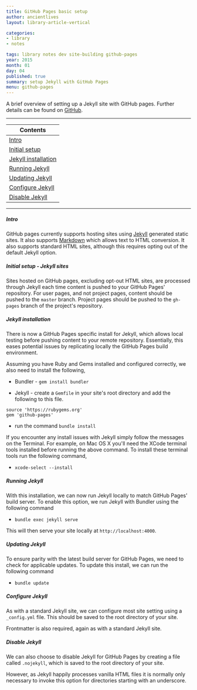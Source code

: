 ```yaml
---
title: GitHub Pages basic setup
author: ancientlives
layout: library-article-vertical

categories:
- library
- notes

tags: library notes dev site-building github-pages
year: 2015
month: 01
day: 04
published: true
summary: setup Jekyll with GitHub Pages
menu: github-pages
---
```


A brief overview of setting up a Jekyll site with GitHub pages. Further details can be found on [GitHub](https://help.github.com/articles/using-jekyll-with-pages/).

***

Contents |
-----------|
[Intro](#intro) |
[Initial setup](#initial) |
[Jekyll installation](#installation) |
[Running Jekyll](#running) |
[Updating Jekyll](#updating) |
[Configure Jekyll](#configure) |
[Disable Jekyll](#disable) |

***

<a id="intro"></a>
##### Intro
GitHub pages currently supports hosting sites using [Jekyll](http://jekyllrb.com) generated static sites. It also supports [Markdown](http://daringfireball.net/projects/markdown/)
which allows text to HTML conversion. It also supports standard HTML sites, although this requires opting out of the default Jekyll option.

<a id="initial"></a>
##### Initial setup - Jekyll sites
Sites hosted on GitHub pages, excluding opt-out HTML sites, are processed through Jekyll each time content is pushed to your GitHub Pages' repository. For user pages, and not
project pages, content should be pushed to the `master` branch. Project pages should be pushed to the `gh-pages` branch of the project's repository.

<a id="installation"></a>
##### Jekyll installation
There is now a GitHub Pages specific install for Jekyll, which allows local testing before pushing content to your remote repository. Essentially, this eases potential issues
by replicating locally the GitHub Pages build environment.

Assuming you have Ruby and Gems installed and configured correctly, we also need to install the following,

* Bundler - `gem install bundler`

* Jekyll - create a `Gemfile` in your site's root directory and add the following to this file.

```
source 'https://rubygems.org'
gem 'github-pages'
```

  * run the command `bundle install`

If you encounter any install issues with Jekyll simply follow the messages on the Terminal. For example, on Mac OS X you'll need the XCode terminal tools installed before running
the above command. To install these terminal tools run the following command,

* `xcode-select --install`

<a id="running"></a>
##### Running Jekyll
With this installation, we can now run Jekyll locally to match GitHub Pages' build server. To enable this option, we run Jekyll with Bundler using the following command

* `bundle exec jekyll serve`

This will then serve your site locally at `http://localhost:4000`.

<a id="updating"></a>
##### Updating Jekyll
To ensure parity with the latest build server for GitHub Pages, we need to check for applicable updates. To update this install, we can run the following command

* `bundle update`

<a id="configure"></a>
##### Configure Jekyll
As with a standard Jekyll site, we can configure most site setting using a `_config.yml` file. This should be saved to the root directory of your site.

Frontmatter is also required, again as with a standard Jekyll site.

<a id="disable"></a>
##### Disable Jekyll
We can also choose to disable Jekyll for GitHub Pages by creating a file called `.nojekyll`, which is saved to the root directory of your site.

However, as Jekyll happily processes vanilla HTML files it is normally only necessary to invoke this option for directories starting with an underscore.
